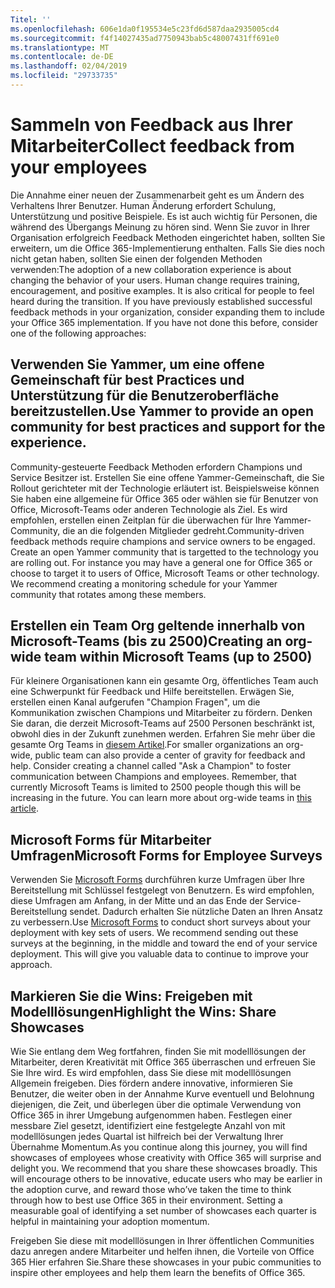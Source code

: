 ```yaml
---
Titel: ''
ms.openlocfilehash: 606e1da0f195534e5c23fd6d587daa2935005cd4
ms.sourcegitcommit: f4f14027435ad7750943bab5c48007431ff691e0
ms.translationtype: MT
ms.contentlocale: de-DE
ms.lasthandoff: 02/04/2019
ms.locfileid: "29733735"
---
```

# <a name="collect-feedback-from-your-employees"></a><span data-ttu-id="9e37d-102">Sammeln von Feedback aus Ihrer Mitarbeiter</span><span class="sxs-lookup"><span data-stu-id="9e37d-102">Collect feedback from your employees</span></span>

<span data-ttu-id="9e37d-p101">Die Annahme einer neuen der Zusammenarbeit geht es um Ändern des Verhaltens Ihrer Benutzer. Human Änderung erfordert Schulung, Unterstützung und positive Beispiele. Es ist auch wichtig für Personen, die während des Übergangs Meinung zu hören sind. Wenn Sie zuvor in Ihrer Organisation erfolgreich Feedback Methoden eingerichtet haben, sollten Sie erweitern, um die Office 365-Implementierung enthalten. Falls Sie dies noch nicht getan haben, sollten Sie einen der folgenden Methoden verwenden:</span><span class="sxs-lookup"><span data-stu-id="9e37d-p101">The adoption of a new collaboration experience is about changing the behavior of your users. Human change requires training, encouragement, and positive examples. It is also critical for people to feel heard during the transition. If you have previously established successful feedback methods in your organization, consider expanding them to include your Office 365 implementation. If you have not done this before, consider one of the following approaches:</span></span>

## <a name="use-yammer-to-provide-an-open-community-for-best-practices-and-support-for-the-experience"></a><span data-ttu-id="9e37d-108">Verwenden Sie Yammer, um eine offene Gemeinschaft für best Practices und Unterstützung für die Benutzeroberfläche bereitzustellen.</span><span class="sxs-lookup"><span data-stu-id="9e37d-108">Use Yammer to provide an open community for best practices and support for the experience.</span></span>
<span data-ttu-id="9e37d-p102">Community-gesteuerte Feedback Methoden erfordern Champions und Service Besitzer ist. Erstellen Sie eine offene Yammer-Gemeinschaft, die Sie Rollout gerichteter mit der Technologie erläutert ist.  Beispielsweise können Sie haben eine allgemeine für Office 365 oder wählen sie für Benutzer von Office, Microsoft-Teams oder anderen Technologie als Ziel.  Es wird empfohlen, erstellen einen Zeitplan für die überwachen für Ihre Yammer-Community, die an die folgenden Mitglieder gedreht.</span><span class="sxs-lookup"><span data-stu-id="9e37d-p102">Community-driven feedback methods require champions and service owners to be engaged. Create an open Yammer community that is targetted to the technology you are rolling out.  For instance you may have a general one for Office 365 or choose to target it to users of Office, Microsoft Teams or other technology.  We recommend creating a monitoring schedule for your Yammer community that rotates among these members.</span></span> 

## <a name="creating-an-org-wide-team-within-microsoft-teams-up-to-2500"></a><span data-ttu-id="9e37d-112">Erstellen ein Team Org geltende innerhalb von Microsoft-Teams (bis zu 2500)</span><span class="sxs-lookup"><span data-stu-id="9e37d-112">Creating an org-wide team within Microsoft Teams (up to 2500)</span></span>
<span data-ttu-id="9e37d-p103">Für kleinere Organisationen kann ein gesamte Org, öffentliches Team auch eine Schwerpunkt für Feedback und Hilfe bereitstellen.  Erwägen Sie, erstellen einen Kanal aufgerufen "Champion Fragen", um die Kommunikation zwischen Champions und Mitarbeiter zu fördern.  Denken Sie daran, die derzeit Microsoft-Teams auf 2500 Personen beschränkt ist, obwohl dies in der Zukunft zunehmen werden. Erfahren Sie mehr über die gesamte Org Teams in [diesem Artikel](https://docs.microsoft.com/en-us/microsoftteams/create-an-org-wide-team).</span><span class="sxs-lookup"><span data-stu-id="9e37d-p103">For smaller organizations an org-wide, public team can also provide a center of gravity for feedback and help.  Consider creating a channel called "Ask a Champion" to foster communication between Champions and employees.  Remember, that currently Microsoft Teams is limited to 2500 people though this will be increasing in the future. You can learn more about org-wide teams in [this article](https://docs.microsoft.com/en-us/microsoftteams/create-an-org-wide-team).</span></span> 

## <a name="microsoft-forms-for-employee-surveys"></a><span data-ttu-id="9e37d-117">Microsoft Forms für Mitarbeiter Umfragen</span><span class="sxs-lookup"><span data-stu-id="9e37d-117">Microsoft Forms for Employee Surveys</span></span>

<span data-ttu-id="9e37d-p104">Verwenden Sie [Microsoft Forms](https://support.office.com/en-us/forms) durchführen kurze Umfragen über Ihre Bereitstellung mit Schlüssel festgelegt von Benutzern.  Es wird empfohlen, diese Umfragen am Anfang, in der Mitte und an das Ende der Service-Bereitstellung sendet.  Dadurch erhalten Sie nützliche Daten an Ihren Ansatz zu verbessern.</span><span class="sxs-lookup"><span data-stu-id="9e37d-p104">Use [Microsoft Forms](https://support.office.com/en-us/forms) to conduct short surveys about your deployment with key sets of users.  We recommend sending out these surveys at the beginning, in the middle and toward the end of your service deployment.  This will give you valuable data to continue to improve your approach.</span></span>  

## <a name="highlight-the-wins-share-showcases"></a><span data-ttu-id="9e37d-121">Markieren Sie die Wins: Freigeben mit Modelllösungen</span><span class="sxs-lookup"><span data-stu-id="9e37d-121">Highlight the Wins: Share Showcases</span></span>
<span data-ttu-id="9e37d-p105">Wie Sie entlang dem Weg fortfahren, finden Sie mit modelllösungen der Mitarbeiter, deren Kreativität mit Office 365 überraschen und erfreuen Sie Sie Ihre wird. Es wird empfohlen, dass Sie diese mit modelllösungen Allgemein freigeben. Dies fördern andere innovative, informieren Sie Benutzer, die weiter oben in der Annahme Kurve eventuell und Belohnung diejenigen, die Zeit, und überlegen über die optimale Verwendung von Office 365 in ihrer Umgebung aufgenommen haben. Festlegen einer messbare Ziel gesetzt, identifiziert eine festgelegte Anzahl von mit modelllösungen jedes Quartal ist hilfreich bei der Verwaltung Ihrer Übernahme Momentum.</span><span class="sxs-lookup"><span data-stu-id="9e37d-p105">As you continue along this journey, you will find showcases of employees whose creativity with Office 365 will surprise and delight you. We recommend that you share these showcases broadly. This will encourage others to be innovative, educate users who may be earlier in the adoption curve, and reward those who’ve taken the time to think through how to best use Office 365 in their environment. Setting a measurable goal of identifying a set number of showcases each quarter is helpful in maintaining your adoption momentum.</span></span>

<span data-ttu-id="9e37d-126">Freigeben Sie diese mit modelllösungen in Ihrer öffentlichen Communities dazu anregen andere Mitarbeiter und helfen ihnen, die Vorteile von Office 365 Hier erfahren Sie.</span><span class="sxs-lookup"><span data-stu-id="9e37d-126">Share these showcases in your pubic communities to inspire other employees and help them learn the benefits of Office 365.</span></span>  